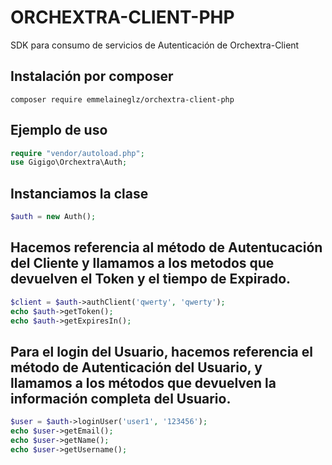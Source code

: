 # ORCHEXTRA-CLIENT-PHP 

SDK para consumo de servicios de Autenticación de Orchextra-Client

## Instalación por composer

```
composer require emmelaineglz/orchextra-client-php
```

## Ejemplo de uso

```php
require "vendor/autoload.php";
use Gigigo\Orchextra\Auth;
```
## Instanciamos la clase

```php
$auth = new Auth();
```

## Hacemos referencia al método de Autentucación del Cliente y llamamos a los metodos que devuelven el Token y el tiempo de Expirado.

```php
$client = $auth->authClient('qwerty', 'qwerty');
echo $auth->getToken();
echo $auth->getExpiresIn();
```

## Para el login del Usuario, hacemos referencia el método de Autenticación del Usuario, y llamamos a los métodos que devuelven la información completa del Usuario.

```php
$user = $auth->loginUser('user1', '123456');
echo $user->getEmail();
echo $user->getName();
echo $user->getUsername();
```
